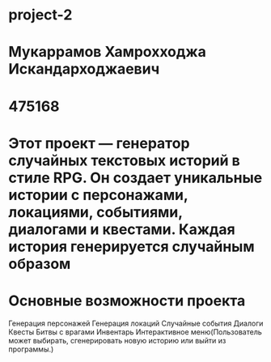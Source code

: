 # project-2
# Мукаррамов Хамрохходжа Искандарходжаевич
# 475168
# Этот проект — генератор случайных текстовых историй в стиле RPG. Он создает уникальные истории с персонажами, локациями, событиями, диалогами и квестами. Каждая история генерируется случайным образом
# Основные возможности проекта
Генерация персонажей
Генерация локаций
Случайные события
Диалоги
Квесты
Битвы с врагами
Инвентарь
Интерактивное меню(Пользователь может выбирать, сгенерировать новую историю или выйти из программы.)
